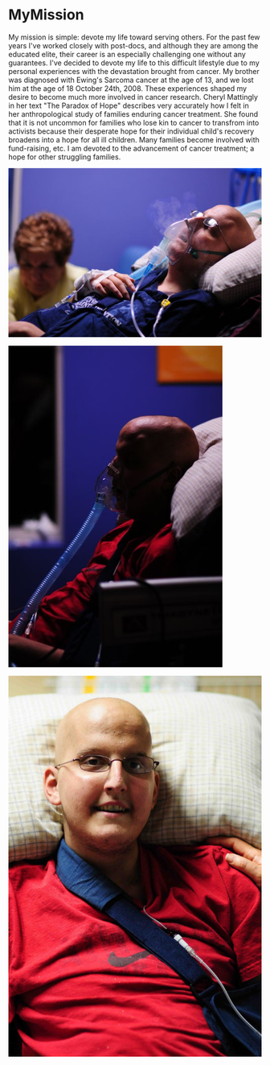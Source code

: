 # MyMission
My mission is simple: devote my life toward serving others. For the past few years I've worked closely with post-docs, and although they are among the educated elite, their career is an especially challenging one without any guarantees.  I've decided to devote my life to this difficult lifestyle due to my personal experiences with the devastation brought from cancer. 
    My brother was diagnosed with Ewing's Sarcoma cancer at the age of 13, and we lost him at the age of 18 October 24th, 2008.  These experiences shaped my desire to become much more involved in cancer research.  Cheryl Mattingly in her text "The Paradox of Hope" describes very accurately how I felt in her anthropological study of families enduring cancer treatment. She found that it is not uncommon for families who lose kin to cancer to transfrom into activists because their desperate hope for their individual child's recovery broadens into a hope for all ill children.  Many families become involved with fund-raising, etc.  I am devoted to the advancement of cancer treatment; a hope for other struggling families.

![Nick a few days before death](nick2b.jpg "Nick a Day Before Death")

![Nick's Last Days](nick3.jpg "Nick's Last Days")

![Nick Smiling](nick+smiling1.jpg "Nick Smiles!")



